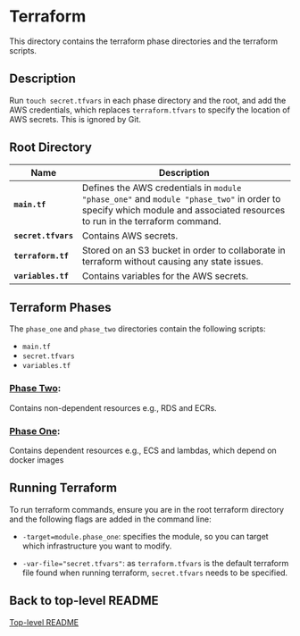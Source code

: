 # Terraform

This directory contains the terraform phase directories and the terraform scripts.

## Description

Run `touch secret.tfvars` in each phase directory and the root, and add the AWS credentials, which replaces `terraform.tfvars` to specify the location of AWS secrets. This is ignored by Git.

## Root Directory

| Name                | Description                                                                                                                                                             |
| ------------------- | ----------------------------------------------------------------------------------------------------------------------------------------------------------------------- |
| **`main.tf`**       | Defines the AWS credentials in `module "phase_one"` and `module "phase_two"` in order to specify which module and associated resources to run in the terraform command. |
| **`secret.tfvars`** | Contains AWS secrets.                                                                                                                                                   |
| **`terraform.tf`**  | Stored on an S3 bucket in order to collaborate in terraform without causing any state issues.                                                                           |
| **`variables.tf`**  | Contains variables for the AWS secrets.                                                                                                                                 |

## Terraform Phases

The `phase_one` and `phase_two` directories contain the following scripts:

- `main.tf`
- `secret.tfvars`
- `variables.tf`

### [Phase Two](terraform/phase_two):

Contains non-dependent resources e.g., RDS and ECRs.

### [Phase One](terraform/phase_two):

Contains dependent resources e.g., ECS and lambdas, which depend on docker images

## Running Terraform

To run terraform commands, ensure you are in the root terraform directory and the following flags are added in the command line:

- `-target=module.phase_one`: specifies the module, so you can target which infrastructure you want to modify.

- `-var-file="secret.tfvars"`: as `terraform.tfvars` is the default terraform file found when running terraform, `secret.tfvars` needs to be specified.

## Back to top-level README

[Top-level README](../README.md)
